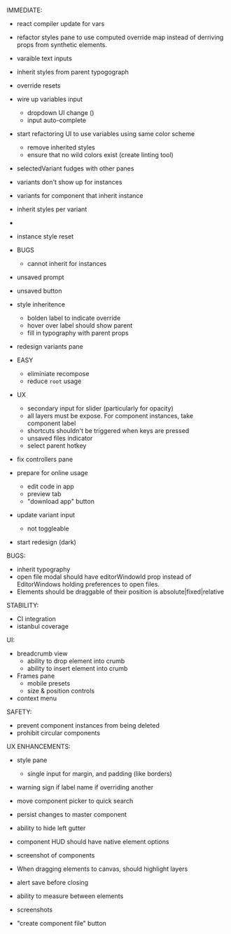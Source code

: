 IMMEDIATE:

- react compiler update for vars
- refactor styles pane to use computed override map instead of derriving props from synthetic elements.
- varaible text inputs
- inherit styles from parent typogograph

- override resets

- wire up variables input
  - dropdown UI change ()
  - input auto-complete

* start refactoring UI to use variables using same color scheme

  - remove inherited styles
  - ensure that no wild colors exist (create linting tool)

* selectedVariant fudges with other panes
* variants don't show up for instances
* variants for component that inherit instance
* inherit styles per variant
*

- instance style reset

- BUGS

  - cannot inherit for instances

- unsaved prompt
- unsaved button

* style inheritence

  - bolden label to indicate override
  - hover over label should show parent
  - fill in typography with parent props

* redesign variants pane

* EASY

  - eliminiate recompose
  - reduce `root` usage

* UX

  - secondary input for slider (particularly for opacity)
  - all layers must be expose. For component instances, take component label
  - shortcuts shouldn't be triggered when keys are pressed
  - unsaved files indicator
  - select parent hotkey

* fix controllers pane

* prepare for online usage

  - edit code in app
  - preview tab
  - "download app" button

* update variant input
  - not toggleable

- start redesign (dark)

BUGS:

- inherit typography
- open file modal should have editorWindowId prop instead of EditorWindows holding preferences to open files.
- Elements should be draggable of their position is absolute|fixed|relative

STABILITY:

- CI integration
- istanbul coverage

UI:

- breadcrumb view
  - ability to drop element into crumb
  - ability to insert element into crumb
- Frames pane
  - mobile presets
  - size & position controls
- context menu

SAFETY:

- prevent component instances from being deleted
- prohibit circular components

UX ENHANCEMENTS:

- style pane

  - single input for margin, and padding (like borders)

- warning sign if label name if overriding another
- move component picker to quick search
- persist changes to master component
- ability to hide left gutter
- component HUD should have native element options
- screenshot of components
- When dragging elements to canvas, should highlight layers
- alert save before closing
- ability to measure between elements
- screenshots
- "create component file" button
